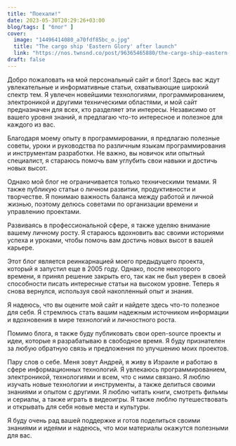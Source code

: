 ```yaml
---
title: "Поехали!"
date: 2023-05-30T20:29:26+03:00
blog/tags: [ "блог" ]
cover:
  image: "14496414080_a70fdf85bc_o.jpg"
  title: "The cargo ship 'Eastern Glory' after launch"
  link: "https://nos.twnsnd.co/post/96365465880/the-cargo-ship-eastern-glory-after-launch"
draft: false
---
```


Добро пожаловать на мой персональный сайт и блог! Здесь вас ждут увлекательные и информативные статьи, охватывающие
широкий спектр тем. Я увлечен новейшими технологиями, программированием, электроникой и другими техническими областями,
и мой сайт предназначен для всех, кто разделяет эти интересы. Независимо от вашего уровня знаний, я предлагаю что-то
интересное и полезное для каждого из вас.

Благодаря моему опыту в программировании, я предлагаю полезные советы, уроки и руководства по различным языкам
программирования и инструментам разработки. Не важно, вы новичок или опытный специалист, я стараюсь помочь вам углубить
свои навыки и достичь новых высот.

Однако мой блог не ограничивается только техническими темами. Я также публикую статьи о личном развитии, продуктивности
и творчестве. Я понимаю важность баланса между работой и личной жизнью, поэтому делюсь советами по организации времени и
управлению проектами.

Развиваясь в профессиональной сфере, я также уделяю внимание вашему личному росту. Я стараюсь вдохновить вас своими
историями успеха и уроками, чтобы помочь вам достичь новых высот в вашей карьере.

Этот блог является реинкарнацией моего предыдущего проекта, который я запустил еще в 2005 году. Однако, после некоторого
времени, я принял решение закрыть его, так как не был уверен в своей способности писать интересные статьи на высоком
уровне. Теперь я снова вернулся, используя свой накопленный опыт и знания.

Я надеюсь, что вы оцените мой сайт и найдете здесь что-то полезное для себя. Я стремлюсь стать вашим надежным источником
информации и вдохновения в мире технологий и личностного роста.

Помимо блога, я также буду публиковать свои open-source проекты и идеи, которые я разрабатываю в свободное время. Я буду
признателен за любую обратную связь и предложения по улучшению моих проектов.

Пару слов о себе. Меня зовут Андрей, я живу в Израиле и работаю в сфере информационных технологий. Я увлекаюсь
программированием, электроникой, технологиями и всем, что с ними связано. Я люблю изучать новые технологии и
инструменты, а также делиться своими знаниями и опытом с другими. Я люблю читать книги, смотреть фильмы и сериалы, а
также играть в видеоигры. Я также люблю путешествовать и открывать для себя новые места и культуры.

Я буду очень рад вашей поддержке и готов поделиться своими знаниями и идеями и надеюсь, что мои материалы окажутся
полезными для вас.
